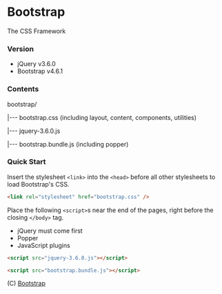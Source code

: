 # Bootstrap

The CSS Framework

### Version

- jQuery v3.6.0
- Bootstrap v4.6.1

### Contents

bootstrap/

|--- bootstrap.css (including layout, content, components, utilities)

|--- jquery-3.6.0.js

|--- bootstrap.bundle.js (including popper)

### Quick Start

Insert the stylesheet `<link>` into the `<head>` before all other stylesheets to load Bootstrap's CSS.

```html
<link rel="stylesheet" href="bootstrap.css" />
```

Place the following `<script>`s near the end of the pages, right before the closing `</body>` tag.

- jQuery must come first
- Popper
- JavaScript plugins

```html
<script src="jquery-3.6.0.js"></script>
```

```html
<script src="bootstrap.bundle.js"></script>
```

(C) [Bootstrap](https://getbootstrap.com/)
